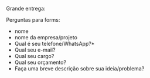 Grande entrega:




Perguntas para forms:

- nome
- nome da empresa/projeto
- Qual é seu telefone/WhatsApp?*
- Qual seu e-mail?
- Qual seu cargo? 
- Qual seu orçamento?
- Faça uma breve descrição sobre sua ideia/problema?




